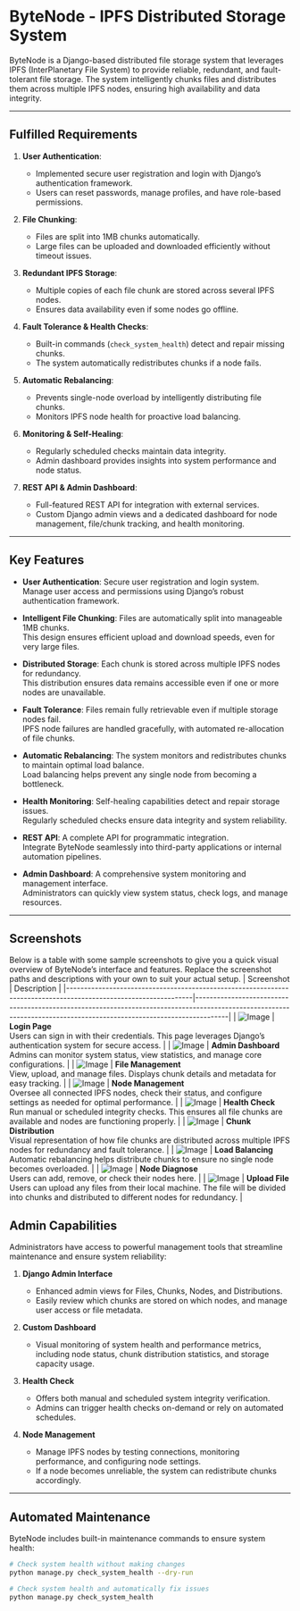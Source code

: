 # ByteNode - IPFS Distributed Storage System

ByteNode is a Django-based distributed file storage system that leverages IPFS (InterPlanetary File System) to provide reliable, redundant, and fault-tolerant file storage. The system intelligently chunks files and distributes them across multiple IPFS nodes, ensuring high availability and data integrity.

---

## Fulfilled Requirements

1. **User Authentication**:  
   - Implemented secure user registration and login with Django’s authentication framework.
   - Users can reset passwords, manage profiles, and have role-based permissions.

2. **File Chunking**:  
   - Files are split into 1MB chunks automatically.
   - Large files can be uploaded and downloaded efficiently without timeout issues.

3. **Redundant IPFS Storage**:  
   - Multiple copies of each file chunk are stored across several IPFS nodes.
   - Ensures data availability even if some nodes go offline.

4. **Fault Tolerance & Health Checks**:  
   - Built-in commands (`check_system_health`) detect and repair missing chunks.
   - The system automatically redistributes chunks if a node fails.

5. **Automatic Rebalancing**:  
   - Prevents single-node overload by intelligently distributing file chunks.
   - Monitors IPFS node health for proactive load balancing.

6. **Monitoring & Self-Healing**:  
   - Regularly scheduled checks maintain data integrity.
   - Admin dashboard provides insights into system performance and node status.

7. **REST API & Admin Dashboard**:  
   - Full-featured REST API for integration with external services.
   - Custom Django admin views and a dedicated dashboard for node management, file/chunk tracking, and health monitoring.

---

## Key Features

- **User Authentication**: Secure user registration and login system.  
  Manage user access and permissions using Django’s robust authentication framework.

- **Intelligent File Chunking**: Files are automatically split into manageable 1MB chunks.  
  This design ensures efficient upload and download speeds, even for very large files.

- **Distributed Storage**: Each chunk is stored across multiple IPFS nodes for redundancy.  
  This distribution ensures data remains accessible even if one or more nodes are unavailable.

- **Fault Tolerance**: Files remain fully retrievable even if multiple storage nodes fail.  
  IPFS node failures are handled gracefully, with automated re-allocation of file chunks.

- **Automatic Rebalancing**: The system monitors and redistributes chunks to maintain optimal load balance.  
  Load balancing helps prevent any single node from becoming a bottleneck.

- **Health Monitoring**: Self-healing capabilities detect and repair storage issues.  
  Regularly scheduled checks ensure data integrity and system reliability.

- **REST API**: A complete API for programmatic integration.  
  Integrate ByteNode seamlessly into third-party applications or internal automation pipelines.

- **Admin Dashboard**: A comprehensive system monitoring and management interface.  
  Administrators can quickly view system status, check logs, and manage resources.

---
## Screenshots

Below is a table with some sample screenshots to give you a quick visual overview of ByteNode’s interface and features.
Replace the screenshot paths and descriptions with your own to suit your actual setup.
| Screenshot                                                                                                      | Description                                                                                                                                                         |
|-----------------------------------------------------------------------------------------------------------------|---------------------------------------------------------------------------------------------------------------------------------------------------------------------|
| ![Image](https://github.com/user-attachments/assets/1a619667-28f3-4781-9214-b7b6d1474286)                       | **Login Page**<br>Users can sign in with their credentials. This page leverages Django’s authentication system for secure access.                                   |
| ![Image](https://github.com/user-attachments/assets/fa70beb1-7afc-4fc7-9761-a3026bb64cca)                       | **Admin Dashboard**<br>Admins can monitor system status, view statistics, and manage core configurations.                                                           |
| ![Image](https://github.com/user-attachments/assets/9c5126cd-85c5-46cf-a86a-a96cd8d94d47)                       | **File Management**<br>View, upload, and manage files. Displays chunk details and metadata for easy tracking.                                                       |
| ![Image](https://github.com/user-attachments/assets/aeea33d5-91a7-431e-a99a-2d5d090d2033)                       | **Node Management**<br>Oversee all connected IPFS nodes, check their status, and configure settings as needed for optimal performance.                             |
| ![Image](https://github.com/user-attachments/assets/fa70beb1-7afc-4fc7-9761-a3026bb64cca)                       | **Health Check**<br>Run manual or scheduled integrity checks. This ensures all file chunks are available and nodes are functioning properly.                        |
| ![Image](https://github.com/user-attachments/assets/ed1fdc69-07d9-4b90-bd17-3d1e4c64fb3e)                       | **Chunk Distribution**<br>Visual representation of how file chunks are distributed across multiple IPFS nodes for redundancy and fault tolerance.                  |
| ![Image](https://github.com/user-attachments/assets/123e2dec-566b-4460-bb43-e8bfec81c942)                       | **Load Balancing**<br>Automatic rebalancing helps distribute chunks to ensure no single node becomes overloaded.                                                   |
| ![Image](https://github.com/user-attachments/assets/a30a1964-54a3-45f1-acaf-9ae42c804408)                       | **Node Diagnose**<br>Users can add, remove, or check their nodes here.                                                                                             |
| ![Image](https://github.com/user-attachments/assets/6156303f-9c57-4657-b079-88737e089243)                       | **Upload File**<br>Users can upload any files from their local machine. The file will be divided into chunks and distributed to different nodes for redundancy.    |

## Admin Capabilities

Administrators have access to powerful management tools that streamline maintenance and ensure system reliability:

1. **Django Admin Interface**  
   - Enhanced admin views for Files, Chunks, Nodes, and Distributions.
   - Easily review which chunks are stored on which nodes, and manage user access or file metadata.

2. **Custom Dashboard**  
   - Visual monitoring of system health and performance metrics, including node status, chunk distribution statistics, and storage capacity usage.

3. **Health Check**  
   - Offers both manual and scheduled system integrity verification.
   - Admins can trigger health checks on-demand or rely on automated schedules.

4. **Node Management**  
   - Manage IPFS nodes by testing connections, monitoring performance, and configuring node settings.
   - If a node becomes unreliable, the system can redistribute chunks accordingly.

---

## Automated Maintenance

ByteNode includes built-in maintenance commands to ensure system health:

```bash
# Check system health without making changes
python manage.py check_system_health --dry-run

# Check system health and automatically fix issues
python manage.py check_system_health
